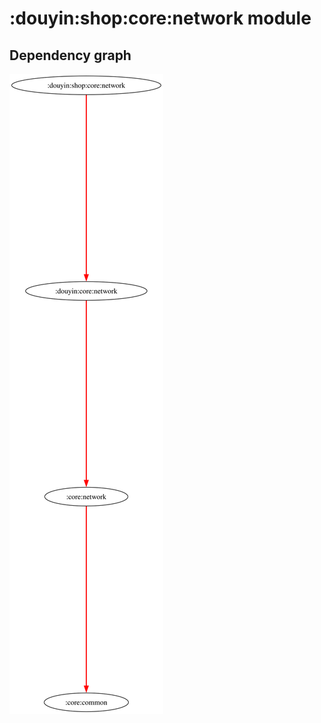 # :douyin:shop:core:network module
## Dependency graph
![Dependency graph](../../../../docs/images/graphs/dep_graph_douyin_shop_core_network.svg)
